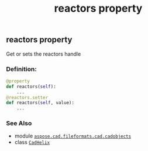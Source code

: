 ﻿---
title: reactors property
second_title: Aspose.CAD for Python via .NET API References
description: 
type: docs
weight: 400
url: /python-net/aspose.cad.fileformats.cad.cadobjects/cadhelix/reactors/
is_root: false
---

## reactors property


Get or sets the reactors handle
### Definition:
```python
@property
def reactors(self):
    ...
@reactors.setter
def reactors(self, value):
    ...
```

### See Also
* module [`aspose.cad.fileformats.cad.cadobjects`](../../)
* class [`CadHelix`](/cad/python-net/aspose.cad.fileformats.cad.cadobjects/cadhelix)
